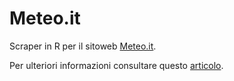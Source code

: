 # Meteo.it

Scraper in R per il sitoweb [Meteo.it](https://www.meteo.it).

Per ulteriori informazioni consultare questo [articolo](https://rpubs.com/beniamino98/ScapingMeteoIT?target=_blank). 
